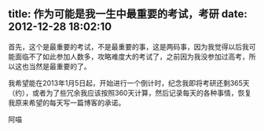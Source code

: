 title: 作为可能是我一生中最重要的考试，考研
date: 2012-12-28 18:02:10
---

首先，这个是最重要的考试，不是最重要的事，这是两码事，因为我觉得以后我可能面临不了如此参加人数多，攻略难度大的考试了，之前因为我没参加过高考，所以这也当然是最重要的了。

我希望能在2013年1月5日起，开始进行一个倒计时，纪念我即将考研还剩365天（约），或者为了些冗余我应该按照360天计算，然后记录每天的各种事情，恢复我原来希望的每天写一篇博客的承诺。

阿喵